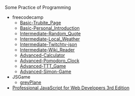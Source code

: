 Some Practice of Programming

* freecodecamp
  * [Basic-Trubite_Page](https://codepen.io/19920612/full/NRvRGm/)
  * [Basic-Personal_Introduction](https://codepen.io/19920612/full/WGEzwr/)
  * [Intermediate-Random_Quote](https://codepen.io/19920612/full/jrxLaw/)
  * [Intermediate-Local_Weather](https://codepen.io/19920612/full/wzRLXz/)
  * [Intermediate-Twitchtv-json](https://codepen.io/19920612/full/NRZjMw/)
  * [Intermediate-Wiki_Reader](https://codepen.io/19920612/full/yaAmxp/)
  * [Advanced-Calculator](https://codepen.io/19920612/full/XNJqYW/)
  * [Advanced-Pomodoro_Clock](https://codepen.io/19920612/full/gLrXMz/)
  * [Advanced-TTT_Game](https://codepen.io/19920612/full/xREoKN/)
  * [Advanced-Simon-Game](https://codepen.io/19920612/full/woqpmg/)
* JSGame
  * [greyPlane](http://miaoyunze.com/game/greyPlane/index.html)
* [Professional JavaScript for Web Developers 3rd Edition](https://github.com/alivebao/Practice/tree/master/Professional%20JavaScript%20for%20Web%20Developers%203rd%20Edition)